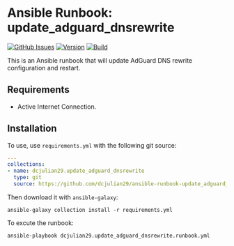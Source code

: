 # Ansible Runbook: update_adguard_dnsrewrite

[![GitHub Issues](https://img.shields.io/github/issues-raw/dcjulian29/ansible-runbook-update_adguard_dnsrewrite.svg)](https://github.com/dcjulian29/ansible-runbook-update_adguard_dnsrewrite/issues)
[![Version](https://img.shields.io/github/v/release/dcjulian29/ansible-runbook-update_adguard_dnsrewrite)](https://github.com/dcjulian29/ansible-runbook-update_adguard_dnsrewrite/releases)
[![Build](https://github.com/dcjulian29/ansible-runbook-update_adguard_dnsrewrite/actions/workflows/build.yml/badge.svg)](https://github.com/dcjulian29/ansible-runbook-update_adguard_dnsrewrite/actions/workflows/build.yml)

This is an Ansible runbook that will update AdGuard DNS rewrite configuration and restart.

## Requirements

- Active Internet Connection.

## Installation

To use, use `requirements.yml` with the following git source:

```yaml
---
collections:
- name: dcjulian29.update_adguard_dnsrewrite
  type: git
  source: https://github.com/dcjulian29/ansible-runbook-update_adguard_dnsrewrite.git
  ```

Then download it with `ansible-galaxy`:

```shell
ansible-galaxy collection install -r requirements.yml
```

To excute the runbook:

```shell
ansible-playbook dcjulian29.update_adguard_dnsrewrite.runbook.yml
```
